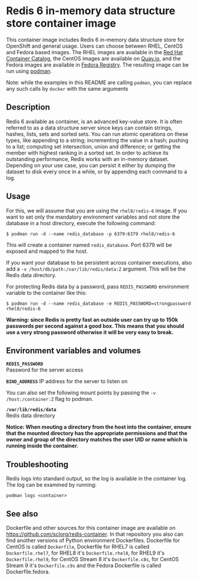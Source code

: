 Redis 6 in-memory data structure store container image
======================================================

This container image includes Redis 6 in-memory data structure store for OpenShift and general usage.
Users can choose between RHEL, CentOS and Fedora based images.
The RHEL images are available in the [Red Hat Container Catalog](https://access.redhat.com/containers/),
the CentOS images are available on [Quay.io](https://quay.io/organization/centos7),
and the Fedora images are available in [Fedora Registry](https://quay.io/organization/fedora).
The resulting image can be run using [podman](https://github.com/containers/libpod).

Note: while the examples in this README are calling `podman`, you can replace any such calls by `docker` with the same arguments

Description
-----------

Redis 6 available as container, is an advanced key-value store.
It is often referred to as a data structure server since keys can contain strings, hashes, lists,
sets and sorted sets. You can run atomic operations on these types, like appending to a string;
incrementing the value in a hash; pushing to a list; computing set intersection, union and difference;
or getting the member with highest ranking in a sorted set. In order to achieve its outstanding
performance, Redis works with an in-memory dataset. Depending on your use case, you can persist
it either by dumping the dataset to disk every once in a while, or by appending each command to a log.


Usage
-----

For this, we will assume that you are using the `rhel8/redis-6` image.
If you want to set only the mandatory environment variables and not store
the database in a host directory, execute the following command:

```
$ podman run -d --name redis_database -p 6379:6379 rhel8/redis-6
```

This will create a container named `redis_database`. Port 6379 will be exposed and mapped
to the host.

If you want your database to be persistent across container executions, also add a
`-v /host/db/path:/var/lib/redis/data:Z` argument. This will be the Redis data directory.

For protecting Redis data by a password, pass `REDIS_PASSWORD` environment variable
to the container like this:

```
$ podman run -d --name redis_database -e REDIS_PASSWORD=strongpassword rhel8/redis-6
```

**Warning: since Redis is pretty fast an outside user can try up to
150k passwords per second against a good box. This means that you should
use a very strong password otherwise it will be very easy to break.**


Environment variables and volumes
----------------------------------

**`REDIS_PASSWORD`**  
       Password for the server access

**`BIND_ADDRESS`**
       IP address for the server to listen on


You can also set the following mount points by passing the `-v /host:/container:Z` flag to podman.

**`/var/lib/redis/data`**  
       Redis data directory


**Notice: When mouting a directory from the host into the container, ensure that the mounted
directory has the appropriate permissions and that the owner and group of the directory
matches the user UID or name which is running inside the container.**


Troubleshooting
---------------
Redis logs into standard output, so the log is available in the container log. The log can be examined by running:

    podman logs <container>


See also
--------
Dockerfile and other sources for this container image are available on
https://github.com/sclorg/redis-container.
In that repository you also can find another versions of Python environment Dockerfiles.
Dockerfile for CentOS is called `Dockerfile`, Dockerfile for RHEL7 is called `Dockerfile.rhel7`,
for RHEL8 it's `Dockerfile.rhel8`, for RHEL9 it's `Dockerfile.rhel9`, for CentOS Stream 8 it's `Dockerfile.c8s`,
for CentOS Stream 9 it's `Dockerfile.c9s` and the Fedora Dockerfile is called Dockerfile.fedora.

